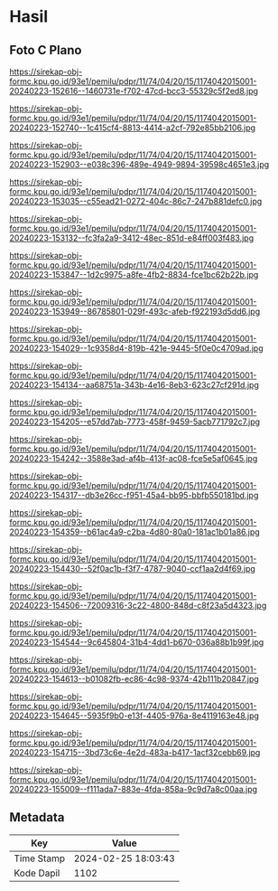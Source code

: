 # Hasil

## Foto C Plano

https://sirekap-obj-formc.kpu.go.id/93e1/pemilu/pdpr/11/74/04/20/15/1174042015001-20240223-152616--1460731e-f702-47cd-bcc3-55329c5f2ed8.jpg

https://sirekap-obj-formc.kpu.go.id/93e1/pemilu/pdpr/11/74/04/20/15/1174042015001-20240223-152740--1c415cf4-8813-4414-a2cf-792e85bb2106.jpg

https://sirekap-obj-formc.kpu.go.id/93e1/pemilu/pdpr/11/74/04/20/15/1174042015001-20240223-152903--e038c396-489e-4949-9894-39598c4651e3.jpg

https://sirekap-obj-formc.kpu.go.id/93e1/pemilu/pdpr/11/74/04/20/15/1174042015001-20240223-153035--c55ead21-0272-404c-86c7-247b881defc0.jpg

https://sirekap-obj-formc.kpu.go.id/93e1/pemilu/pdpr/11/74/04/20/15/1174042015001-20240223-153132--fc3fa2a9-3412-48ec-851d-e84ff003f483.jpg

https://sirekap-obj-formc.kpu.go.id/93e1/pemilu/pdpr/11/74/04/20/15/1174042015001-20240223-153847--1d2c9975-a8fe-4fb2-8834-fce1bc62b22b.jpg

https://sirekap-obj-formc.kpu.go.id/93e1/pemilu/pdpr/11/74/04/20/15/1174042015001-20240223-153949--86785801-029f-493c-afeb-f922193d5dd6.jpg

https://sirekap-obj-formc.kpu.go.id/93e1/pemilu/pdpr/11/74/04/20/15/1174042015001-20240223-154029--1c9358d4-819b-421e-9445-5f0e0c4709ad.jpg

https://sirekap-obj-formc.kpu.go.id/93e1/pemilu/pdpr/11/74/04/20/15/1174042015001-20240223-154134--aa68751a-343b-4e16-8eb3-623c27cf291d.jpg

https://sirekap-obj-formc.kpu.go.id/93e1/pemilu/pdpr/11/74/04/20/15/1174042015001-20240223-154205--e57dd7ab-7773-458f-9459-5acb771792c7.jpg

https://sirekap-obj-formc.kpu.go.id/93e1/pemilu/pdpr/11/74/04/20/15/1174042015001-20240223-154242--3588e3ad-af4b-413f-ac08-fce5e5af0645.jpg

https://sirekap-obj-formc.kpu.go.id/93e1/pemilu/pdpr/11/74/04/20/15/1174042015001-20240223-154317--db3e26cc-f951-45a4-bb95-bbfb550181bd.jpg

https://sirekap-obj-formc.kpu.go.id/93e1/pemilu/pdpr/11/74/04/20/15/1174042015001-20240223-154359--b61ac4a9-c2ba-4d80-80a0-181ac1b01a86.jpg

https://sirekap-obj-formc.kpu.go.id/93e1/pemilu/pdpr/11/74/04/20/15/1174042015001-20240223-154430--52f0ac1b-f3f7-4787-9040-ccf1aa2d4f69.jpg

https://sirekap-obj-formc.kpu.go.id/93e1/pemilu/pdpr/11/74/04/20/15/1174042015001-20240223-154506--72009316-3c22-4800-848d-c8f23a5d4323.jpg

https://sirekap-obj-formc.kpu.go.id/93e1/pemilu/pdpr/11/74/04/20/15/1174042015001-20240223-154544--9c645804-31b4-4dd1-b670-036a88b1b99f.jpg

https://sirekap-obj-formc.kpu.go.id/93e1/pemilu/pdpr/11/74/04/20/15/1174042015001-20240223-154613--b01082fb-ec86-4c98-9374-42b111b20847.jpg

https://sirekap-obj-formc.kpu.go.id/93e1/pemilu/pdpr/11/74/04/20/15/1174042015001-20240223-154645--5935f9b0-e13f-4405-976a-8e4119163e48.jpg

https://sirekap-obj-formc.kpu.go.id/93e1/pemilu/pdpr/11/74/04/20/15/1174042015001-20240223-154715--3bd73c6e-4e2d-483a-b417-1acf32cebb69.jpg

https://sirekap-obj-formc.kpu.go.id/93e1/pemilu/pdpr/11/74/04/20/15/1174042015001-20240223-155009--f111ada7-883e-4fda-858a-9c9d7a8c00aa.jpg


## Metadata

| Key        | Value               |
| ---------- | ------------------- |
| Time Stamp | 2024-02-25 18:03:43 |
| Kode Dapil | 1102                |



